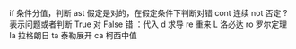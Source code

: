 if 条件分值，判断
ast 假定是对的，在假定条件下判断对错
cont 连续
not 否定
? 表示问题或者判断
True 对
False 错
：代入
d 求导
re 重来
L 洛必达
ro 罗尔定理
la 拉格朗日
ta 泰勒展开
ca 柯西中值
